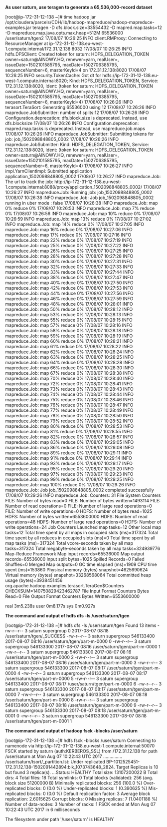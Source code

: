 <b>As user saturn, use teragen to generate a 65,536,000-record dataset</b>

<p>
[root@ip-172-31-12-138 ~]# time hadoop jar /opt/cloudera/parcels/CDH/lib/hadoop-mapreduce/hadoop-mapreduce-examples.jar teragen -D dfs.block.size=33554432 -D mapred.map.tasks=12 -D mapreduce.map.java.opts.max.heap=512M 65536000 /user/saturn/tgen2
17/08/07 10:26:25 INFO client.RMProxy: Connecting to ResourceManager at ip-172-31-12-138.eu-west-1.compute.internal/172.31.12.138:8032
17/08/07 10:26:25 INFO hdfs.DFSClient: Created token for saturn: HDFS_DELEGATION_TOKEN owner=saturn@AINOWY.HQ, renewer=yarn, realUser=, issueDate=1502101585795, maxDate=1502706385795, sequenceNumber=6, masterKeyId=4 on 172.31.12.138:8020
17/08/07 10:26:25 INFO security.TokenCache: Got dt for hdfs://ip-172-31-12-138.eu-west-1.compute.internal:8020; Kind: HDFS_DELEGATION_TOKEN, Service: 172.31.12.138:8020, Ident: (token for saturn: HDFS_DELEGATION_TOKEN owner=saturn@AINOWY.HQ, renewer=yarn, realUser=, issueDate=1502101585795, maxDate=1502706385795, sequenceNumber=6, masterKeyId=4)
17/08/07 10:26:26 INFO terasort.TeraSort: Generating 65536000 using 12
17/08/07 10:26:26 INFO mapreduce.JobSubmitter: number of splits:12
17/08/07 10:26:26 INFO Configuration.deprecation: dfs.block.size is deprecated. Instead, use dfs.blocksize
17/08/07 10:26:26 INFO Configuration.deprecation: mapred.map.tasks is deprecated. Instead, use mapreduce.job.maps
17/08/07 10:26:26 INFO mapreduce.JobSubmitter: Submitting tokens for job: job_1502098848805_0002
17/08/07 10:26:26 INFO mapreduce.JobSubmitter: Kind: HDFS_DELEGATION_TOKEN, Service: 172.31.12.138:8020, Ident: (token for saturn: HDFS_DELEGATION_TOKEN owner=saturn@AINOWY.HQ, renewer=yarn, realUser=, issueDate=1502101585795, maxDate=1502706385795, sequenceNumber=6, masterKeyId=4)
17/08/07 10:26:27 INFO impl.YarnClientImpl: Submitted application application_1502098848805_0002
17/08/07 10:26:27 INFO mapreduce.Job: The url to track the job: http://ip-172-31-12-138.eu-west-1.compute.internal:8088/proxy/application_1502098848805_0002/
17/08/07 10:26:27 INFO mapreduce.Job: Running job: job_1502098848805_0002
17/08/07 10:26:38 INFO mapreduce.Job: Job job_1502098848805_0002 running in uber mode : false
17/08/07 10:26:38 INFO mapreduce.Job:  map 0% reduce 0%
17/08/07 10:26:53 INFO mapreduce.Job:  map 7% reduce 0%
17/08/07 10:26:56 INFO mapreduce.Job:  map 10% reduce 0%
17/08/07 10:26:59 INFO mapreduce.Job:  map 13% reduce 0%
17/08/07 10:27:02 INFO mapreduce.Job:  map 14% reduce 0%
17/08/07 10:27:05 INFO mapreduce.Job:  map 16% reduce 0%
17/08/07 10:27:06 INFO mapreduce.Job:  map 17% reduce 0%
17/08/07 10:27:16 INFO mapreduce.Job:  map 22% reduce 0%
17/08/07 10:27:19 INFO mapreduce.Job:  map 25% reduce 0%
17/08/07 10:27:22 INFO mapreduce.Job:  map 26% reduce 0%
17/08/07 10:27:25 INFO mapreduce.Job:  map 28% reduce 0%
17/08/07 10:27:28 INFO mapreduce.Job:  map 30% reduce 0%
17/08/07 10:27:31 INFO mapreduce.Job:  map 32% reduce 0%
17/08/07 10:27:33 INFO mapreduce.Job:  map 33% reduce 0%
17/08/07 10:27:44 INFO mapreduce.Job:  map 38% reduce 0%
17/08/07 10:27:47 INFO mapreduce.Job:  map 40% reduce 0%
17/08/07 10:27:50 INFO mapreduce.Job:  map 42% reduce 0%
17/08/07 10:27:53 INFO mapreduce.Job:  map 44% reduce 0%
17/08/07 10:27:56 INFO mapreduce.Job:  map 46% reduce 0%
17/08/07 10:27:59 INFO mapreduce.Job:  map 48% reduce 0%
17/08/07 10:28:01 INFO mapreduce.Job:  map 50% reduce 0%
17/08/07 10:28:12 INFO mapreduce.Job:  map 53% reduce 0%
17/08/07 10:28:13 INFO mapreduce.Job:  map 55% reduce 0%
17/08/07 10:28:15 INFO mapreduce.Job:  map 57% reduce 0%
17/08/07 10:28:16 INFO mapreduce.Job:  map 58% reduce 0%
17/08/07 10:28:18 INFO mapreduce.Job:  map 59% reduce 0%
17/08/07 10:28:19 INFO mapreduce.Job:  map 60% reduce 0%
17/08/07 10:28:21 INFO mapreduce.Job:  map 61% reduce 0%
17/08/07 10:28:22 INFO mapreduce.Job:  map 62% reduce 0%
17/08/07 10:28:24 INFO mapreduce.Job:  map 63% reduce 0%
17/08/07 10:28:25 INFO mapreduce.Job:  map 64% reduce 0%
17/08/07 10:28:28 INFO mapreduce.Job:  map 66% reduce 0%
17/08/07 10:28:30 INFO mapreduce.Job:  map 67% reduce 0%
17/08/07 10:28:38 INFO mapreduce.Job:  map 70% reduce 0%
17/08/07 10:28:40 INFO mapreduce.Job:  map 72% reduce 0%
17/08/07 10:28:41 INFO mapreduce.Job:  map 73% reduce 0%
17/08/07 10:28:43 INFO mapreduce.Job:  map 74% reduce 0%
17/08/07 10:28:44 INFO mapreduce.Job:  map 75% reduce 0%
17/08/07 10:28:46 INFO mapreduce.Job:  map 76% reduce 0%
17/08/07 10:28:47 INFO mapreduce.Job:  map 77% reduce 0%
17/08/07 10:28:49 INFO mapreduce.Job:  map 78% reduce 0%
17/08/07 10:28:50 INFO mapreduce.Job:  map 79% reduce 0%
17/08/07 10:28:52 INFO mapreduce.Job:  map 80% reduce 0%
17/08/07 10:28:53 INFO mapreduce.Job:  map 81% reduce 0%
17/08/07 10:28:55 INFO mapreduce.Job:  map 82% reduce 0%
17/08/07 10:28:57 INFO mapreduce.Job:  map 83% reduce 0%
17/08/07 10:29:05 INFO mapreduce.Job:  map 86% reduce 0%
17/08/07 10:29:08 INFO mapreduce.Job:  map 89% reduce 0%
17/08/07 10:29:11 INFO mapreduce.Job:  map 91% reduce 0%
17/08/07 10:29:14 INFO mapreduce.Job:  map 93% reduce 0%
17/08/07 10:29:17 INFO mapreduce.Job:  map 95% reduce 0%
17/08/07 10:29:20 INFO mapreduce.Job:  map 97% reduce 0%
17/08/07 10:29:23 INFO mapreduce.Job:  map 99% reduce 0%
17/08/07 10:29:25 INFO mapreduce.Job:  map 100% reduce 0%
17/08/07 10:29:26 INFO mapreduce.Job: Job job_1502098848805_0002 completed successfully
17/08/07 10:29:26 INFO mapreduce.Job: Counters: 31
        File System Counters
                FILE: Number of bytes read=0
                FILE: Number of bytes written=1493114
                FILE: Number of read operations=0
                FILE: Number of large read operations=0
                FILE: Number of write operations=0
                HDFS: Number of bytes read=1025
                HDFS: Number of bytes written=6553600000
                HDFS: Number of read operations=48
                HDFS: Number of large read operations=0
                HDFS: Number of write operations=24
        Job Counters
                Launched map tasks=12
                Other local map tasks=12
                Total time spent by all maps in occupied slots (ms)=317324
                Total time spent by all reduces in occupied slots (ms)=0
                Total time spent by all map tasks (ms)=317324
                Total vcore-seconds taken by all map tasks=317324
                Total megabyte-seconds taken by all map tasks=324939776
        Map-Reduce Framework
                Map input records=65536000
                Map output records=65536000
                Input split bytes=1025
                Spilled Records=0
                Failed Shuffles=0
                Merged Map outputs=0
                GC time elapsed (ms)=1909
                CPU time spent (ms)=153860
                Physical memory (bytes) snapshot=4625690624
                Virtual memory (bytes) snapshot=33268568064
                Total committed heap usage (bytes)=3938451456
        org.apache.hadoop.examples.terasort.TeraGen$Counters
                CHECKSUM=140750829423462787
        File Input Format Counters
                Bytes Read=0
        File Output Format Counters
                Bytes Written=6553600000

real    3m5.238s
user    0m8.177s
sys     0m0.927s

</p>
<b>The command and output of hdfs dfs -ls /user/saturn/tgen</b>

<p>
[root@ip-172-31-12-138 ~]# hdfs dfs -ls /user/saturn/tgen
Found 13 items
-rw-r--r--   3 saturn supergroup          0 2017-08-07 08:18 /user/saturn/tgen/_SUCCESS
-rw-r--r--   3 saturn supergroup  546133400 2017-08-07 08:16 /user/saturn/tgen/part-m-0000  0
-rw-r--r--   3 saturn supergroup  546133300 2017-08-07 08:16 /user/saturn/tgen/part-m-0000  1
-rw-r--r--   3 saturn supergroup  546133300 2017-08-07 08:16 /user/saturn/tgen/part-m-0000  2
-rw-r--r--   3 saturn supergroup  546133400 2017-08-07 08:16 /user/saturn/tgen/part-m-0000  3
-rw-r--r--   3 saturn supergroup  546133300 2017-08-07 08:17 /user/saturn/tgen/part-m-0000  4
-rw-r--r--   3 saturn supergroup  546133300 2017-08-07 08:17 /user/saturn/tgen/part-m-0000  5
-rw-r--r--   3 saturn supergroup  546133400 2017-08-07 08:17 /user/saturn/tgen/part-m-0000  6
-rw-r--r--   3 saturn supergroup  546133300 2017-08-07 08:17 /user/saturn/tgen/part-m-0000  7
-rw-r--r--   3 saturn supergroup  546133300 2017-08-07 08:18 /user/saturn/tgen/part-m-0000  8
-rw-r--r--   3 saturn supergroup  546133400 2017-08-07 08:18 /user/saturn/tgen/part-m-0000  9
-rw-r--r--   3 saturn supergroup  546133300 2017-08-07 08:18 /user/saturn/tgen/part-m-0001  0
-rw-r--r--   3 saturn supergroup  546133300 2017-08-07 08:18 /user/saturn/tgen/part-m-0001  1

</p>

<b>The command and output of hadoop fsck -blocks /user/saturn</b>

<p>
[root@ip-172-31-12-138 ~]# hdfs fsck -blocks /user/saturn
Connecting to namenode via http://ip-172-31-12-138.eu-west-1.compute.internal:50070
FSCK started by saturn (auth:KERBEROS_SSL) from /172.31.12.138 for path /user/saturn at Mon Aug 07 10:22:43 UTC 2017
...............
/user/saturn/tsort/_partition.lst:  Under replicated BP-1012525451-172.31.12.138-1502091442894:blk_1073743648_2824. Target Replicas is 10 but found 3 replica(s).
...Status: HEALTHY
 Total size:    13107200022 B
 Total dirs:    4
 Total files:   18
 Total symlinks:                0
 Total blocks (validated):      256 (avg. block size 51200000 B)
 Minimally replicated blocks:   256 (100.0 %)
 Over-replicated blocks:        0 (0.0 %)
 Under-replicated blocks:       1 (0.390625 %)
 Mis-replicated blocks:         0 (0.0 %)
 Default replication factor:    3
 Average block replication:     2.6015625
 Corrupt blocks:                0
 Missing replicas:              7 (1.0401188 %)
 Number of data-nodes:          3
 Number of racks:               1
FSCK ended at Mon Aug 07 10:22:43 UTC 2017 in 6 milliseconds

The filesystem under path '/user/saturn' is HEALTHY

</p>
